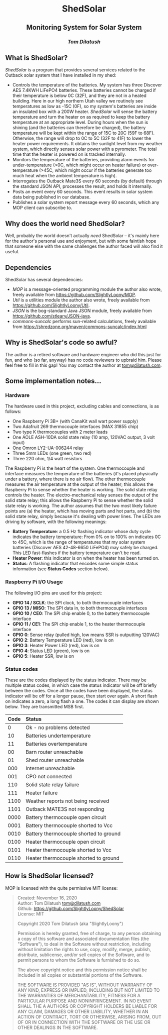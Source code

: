 <h1 style="text-align: center"><b>ShedSolar</b></h1>
<h2 style="text-align: center">Monitoring System for Solar System</h2>
<h3 style="text-align: center"><i>Tom Dilatush</i></h3>

## What is ShedSolar?
*ShedSolar* is a program that provides several services related to the Outback solar system that I have installed in my shed:
* Controls the temperature of the batteries.  My system has three Discover AES 7.4KWH LiFePO4 batteries.  These batteries cannot be charged if their temperature is below 0C (32F), and they are not in a heated building.  Here in our high northern Utah valley we routinely see temperatures as low as -15C (0F), so my system's batteries are inside an insulated box with a 200W heater.  *ShedSolar* will sense the battery temperature and turn the heater on as required to keep the battery temperature at an appropriate level.  During hours when the sun is shining (and the batteries can therefore be charged), the battery temperature will be kept within the range of 15C to 20C (59F to 68F).  Otherwise, the range will drop to 0C to 5C (32F to 41F) to lower the heater power requirements.  It obtains the sunlight level from my weather system, which directly senses solar power with a pyrometer.  The total time that the heater is powered on is tracked internally.
* Monitors the temperature of the batteries, providing alarm events for under-temperature (<0C, which might occur on heater failure) or over-temperature (>45C, which might occur if the batteries generate too much heat when the ambient temperature is high).
* Interrogates the Outback Mate3S every 60 seconds (by default) through the standard JSON API, processes the result, and holds it internally.
* Posts an event every 60 seconds.  This event results in solar system data being published in our database.
* Publishes a solar system report message every 60 seconds, which any MOP client can subscribe to.

## Why does the world need ShedSolar?
Well, probably the world doesn't actually *need* ShedSolar &ndash; it's mainly here for the author's personal use and enjoyment, but with some faintish hope that someone else with the same challenges the author faced will also find it useful.

## Dependencies
ShedSolar has several dependencies:
* *MOP* is a message-oriented programming module the author also wrote, freely available from https://github.com/SlightlyLoony/MOP.
* *Util* is a utilities module the author also wrote, freely available from https://github.com/SlightlyLoony/Util.
* *JSON* is the bog-standard Java JSON module, freely available from https://github.com/stleary/JSON-java.
* *commons-suncalc* performs sun-related calculations, freely available from https://shredzone.org/maven/commons-suncalc/index.html

## Why is ShedSolar's code so awful?
The author is a retired software and hardware engineer who did this just for fun, and who (so far, anyway) has no code reviewers to upbraid him.  Please feel free to fill in this gap!  You may contact the author at tom@dilatush.com.

## Some implementation notes...

### Hardware

The hardware used in this project, excluding cables and connections, is as follows:
* One Raspberry Pi 3B+ (with CanaKit wall wart power supply)
* Two Adafruit 269 thermocouple interfaces (MAX 31855 chip)
* Two type K thermocouples with 2 meter leads
* One AOLE ASH-10DA solid state relay (10 amp, 120VAC output, 3 volt input)
* One Omron LY2-UA-006244 relay
* Three 5mm LEDs (one green, two red)
* Three 220 ohm, 1/4 watt resistors

The Raspberry Pi is the heart of the system.  One thermocouple and interface measures the temperature of the batteries (it's placed physically under a battery, where there is no air flow).  The other thermocouple measures the air temperature at the output of the heater; this allows the Raspberry Pi to sense whether the heater is working.  The solid state relay controls the heater.  The electro-mechanical relay senses the output of the solid state relay; this allows the Raspberry Pi to sense whether the solid state relay is working.  The author assumes that the two most likely failure points are (a) the heater, which has moving parts and hot parts, and (b) the solid state relay, simply because it's dealing with power lines.  The LEDs are driving by software, with the following meanings:
* __Battery Temperature__: a 0.5 Hz flashing indicator whose duty cycle indicates the battery temperature: From 0% on to 100% on indicates 0C to 45C, which is the range of temperatures that my solar system batteries (Discover AES 42-48-6650 LiFePO4) may safely be charged.  This LED fast-flashes if the battery temperature can't be read.
* __Heater Power__: this indicator is on when the heater has been turned on.
* __Status__: A flashing indicator that encodes some simple status information (see __Status Codes__ section below).

### Raspberry Pi I/O Usage

The following I/O pins are used for this project:
* __GPIO 14 / SCLK__: the SPI clock, to both thermocouple interfaces
* __GPIO 13 / MISO__: The SPI data in, to both thermocouple interfaces
* __GPIO 10 / CE0__: The SPI chip enable 0, to the battery thermocouple interface
* __GPIO 11 / CE1__: The SPI chip enable 1, to the heater thermocouple interface
* __GPIO 0__: Sense relay (pulled high, low means SSR is outputting 120VAC)
* __GPIO 2__: Battery Temperature LED (red), low is on
* __GPIO 3__: Heater Power LED (red), low is on
* __GPIO 4__: Status LED (green), low is on
* __GPIO 5__: Heater SSR, low is on

### Status codes

These are the codes displayed by the status indicator.  There may be multiple status codes, in which case the status indicator will be off briefly between the codes.  Once all the codes have been displayed, the status indicator will be off for a longer pause, then start over again.  A short flash on indicates a zero, a long flash a one.  The codes it can display are shown below.  They are transmitted MSB first.

| Code   | Status |
| :------| :---|
| 0      | Ok - no problems detected|
| 10     | Batteries undertemperature|
| 11     | Batteries overtemperature|
| 00     | Barn router unreachable|
| 01     | Shed router unreachable|
| 000    | Internet unreachable|
| 001    | CPO not connected|
| 110    | Solid state relay failure|
| 111    | Heater failure|
| 1100   | Weather reports not being received|
| 1101   | Outback MATE3S not responding|
| 0000   | Battery thermocouple open circuit|
| 0001   | Battery thermocouple shorted to Vcc|
| 0010   | Battery thermocouple shorted to ground|
| 0100   | Heater thermocouple open circuit|
| 0101   | Heater thermocouple shorted to Vcc|
| 0110   | Heater thermocouple shorted to ground|


## How is ShedSolar licensed?
MOP is licensed with the quite permissive MIT license:
> Created: November 16, 2020<br>
> Author: Tom Dilatush <tom@dilatush.com><br>
> Github:  https://github.com/SlightlyLoony/ShedSolar <br>
> License: MIT
> 
> Copyright 2020 Tom Dilatush (aka "SlightlyLoony")
> 
> Permission is hereby granted, free of charge, to any person obtaining a copy of this software and associated documentation files (the "Software"), to deal in the Software without restriction, including without limitation the rights to use, copy, modify, merge, publish, distribute, sublicense, and/or sell copies of the Software, and to permit persons to whom the Software is furnished to do so.
> 
> The above copyright notice and this permission notice shall be included in all copies or substantial portions of the Software.
> 
> THE SOFTWARE IS PROVIDED "AS IS", WITHOUT WARRANTY OF ANY KIND, EXPRESS OR IMPLIED, INCLUDING BUT NOT LIMITED TO THE WARRANTIES OF MERCHANTABILITY, FITNESS FOR A PARTICULAR PURPOSE AND NONINFRINGEMENT. IN NO EVENT SHALL THE A AUTHORS OR COPYRIGHT HOLDERS BE LIABLE FOR ANY CLAIM, DAMAGES OR OTHER LIABILITY, WHETHER IN AN ACTION OF CONTRACT, TORT OR OTHERWISE, ARISING FROM, OUT OF OR IN CONNECTION WITH THE SOFTWARE OR THE USE OR OTHER DEALINGS IN THE SOFTWARE.
